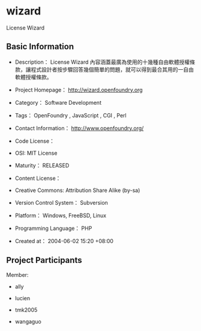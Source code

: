 # wizard

License Wizard



## Basic Information

  * Description：	License Wizard 內容涵蓋最廣為使用的十幾種自由軟體授權條款，讓程式設計者按步驟回答幾個簡單的問題，就可以得到最合其用的一自由軟體授權條款。

  * Project Homepage：	http://wizard.openfoundry.org

  * Category：	Software Development

  * Tags：	OpenFoundry , JavaScript , CGI , Perl

  * Contact Information：	http://www.openfoundry.org/

  * Code License：

  * OSI: MIT License

  * Maturity：	RELEASED

  * Content License：

  * Creative Commons: Attribution Share Alike (by-sa)

  * Version Control System：	Subversion

  * Platform：	Windows, FreeBSD, Linux

  * Programming Language：	PHP

  * Created at：	2004-06-02 15:20 +08:00



## Project Participants

Member:

  * ally

  * lucien

  * tmk2005

  * wangaguo


